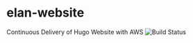 # elan-website
Continuous Delivery of Hugo Website with AWS
![Build Status](https://codebuild.us-east-1.amazonaws.com/badges?uuid=eyJlbmNyeXB0ZWREYXRhIjoiOEM0ZmM2N1J5N0kwSHZPbmVpNmhSckE1cGNWanJrTEFObE9qYXEyQ1N6RnRNbEFkWEtDWXlETEVrZUN5MDFzYUhKYkhBSG1IRUFLaG0vdDczUGZBdlUwPSIsIml2UGFyYW1ldGVyU3BlYyI6IlROSHc0TXFzWlRKYjZaWTQiLCJtYXRlcmlhbFNldFNlcmlhbCI6MX0%3D&branch=master)
